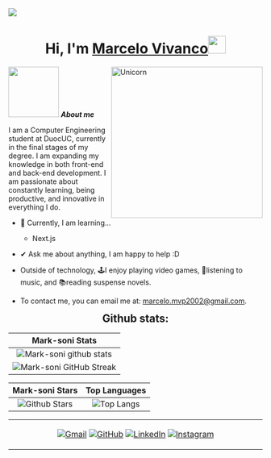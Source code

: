 <!--horizontal divider(gradiant)-->
<img src="https://user-images.githubusercontent.com/73097560/115834477-dbab4500-a447-11eb-908a-139a6edaec5c.gif">

<h1 align="center">Hi, I'm <a href="https://github.com/Mark-soni">Marcelo Vivanco<a><img src="https://media.giphy.com/media/hvRJCLFzcasrR4ia7z/giphy.gif" width="35"></h1>
<img align="right" width=300px alt="Unicorn" src="https://media.tenor.com/NzZ5BIBuwg4AAAAM/very-cat.gif" />

<img src="https://i.pinimg.com/originals/10/a5/e2/10a5e2f2779bc53e2b44466f906b4a47.gif" width="100px">&nbsp;***About me***

I am a Computer Engineering student at DuocUC, currently in the final stages of my degree. I am expanding my knowledge in both front-end and back-end development. I am passionate about constantly learning, being productive, and innovative in everything I do.
- 🌱 Currently, I am learning...
	- Next.js
   
- ✔ Ask me about anything, I am happy to help :D

- Outside of technology, 🕹️I enjoy playing video games, 🎵listening to music, and 📚reading suspense novels.

- To contact me, you can email me at: marcelo.mvp2002@gmail.com.

<div align="center">
<h2 align="center" style="margin: 5px 10px;">Github stats:</h2> 


|                                                                     Mark-soni Stats                                                                     |
|:------------------------------------------------------------------------------------------------------------------------------------------------------:|
|![Mark-soni github stats](https://github-readme-stats.vercel.app/api?username=Mark-soni&show_icons=true&theme=radical) |             | 
| ![Mark-soni GitHub Streak](https://github-readme-streak-stats.herokuapp.com/?user=Mark-soni&theme=algolia)                    | 
    

|                                                                                                      Mark-soni Stars                                                                                                       |                                                           Top Languages                                                           |      
|:-------------------------------------------------------------------------------------------------------------------------------------------------------------------------------------------------------------------------:|:---------------------------------------------------------------------------------------------------------------------------------:|
| ![Github Stars](https://github-readme-stats.vercel.app/api?username=Mark-soni&show_icons=true&locale=en&count_private=true&hide_rank=true&custom_title=My%20GitHub%20Stats&disable_animations=true&theme=algolia) | ![Top Langs](https://github-readme-stats.vercel.app/api/top-langs/?username=Mark-soni&langs_count=8&theme=algolia&layout=compact) |




<table style="border: none">
  <tr>
  <td width="50%" valign="top">
</div>

<!--icons and links-->
<p align="center">
	<a href=""><img src="https://img.icons8.com/bubbles/50/000000/gmail.png" alt="Gmail"/></a>
	<a href="https://github.com/Mark-soni"><img src="https://img.icons8.com/bubbles/50/000000/github.png" alt="GitHub"/></a>
	<a href="https://www.linkedin.com/in/marcelo-vivanco-2205b8223/"><img src="https://img.icons8.com/bubbles/50/000000/linkedin.png" alt="LinkedIn"/></a>
	<a href="https://www.instagram.com/marcekfskfs/"><img src="https://img.icons8.com/bubbles/50/000000/instagram.png" alt="Instagram"/></a>
</p>
